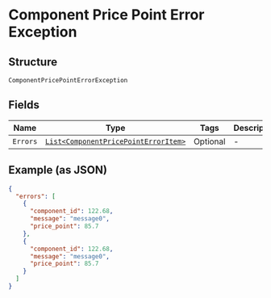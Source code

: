 
# Component Price Point Error Exception

## Structure

`ComponentPricePointErrorException`

## Fields

| Name | Type | Tags | Description |
|  --- | --- | --- | --- |
| `Errors` | [`List<ComponentPricePointErrorItem>`](../../doc/models/component-price-point-error-item.md) | Optional | - |

## Example (as JSON)

```json
{
  "errors": [
    {
      "component_id": 122.68,
      "message": "message0",
      "price_point": 85.7
    },
    {
      "component_id": 122.68,
      "message": "message0",
      "price_point": 85.7
    }
  ]
}
```

